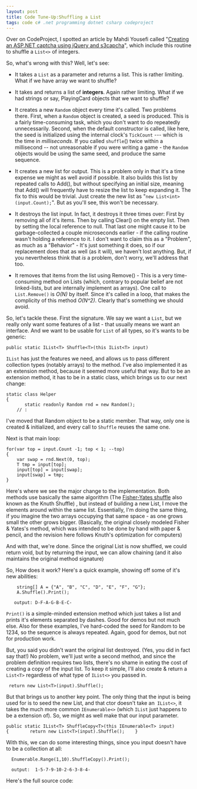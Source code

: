 ```yaml
---
layout: post
title: Code Tune-Up:Shuffling a List
tags: code c# .net programming dotnet csharp codeproject
---
```

Over on CodeProject, I spotted an article by Mahdi Yousefi called "[Creating an ASP.NET captcha using jQuery and s3capcha](http://www.codeproject.com/KB/validation/aspnet_capcha.aspx)", which include this routine to shuffle a `List<>` of integers.


<script src="https://gist.github.com/jamescurran/5439129.js">   </script>

So, what's wrong with this? Well, let's see:

 * It takes a `List` as a parameter and returns a list.  This is rather limiting.  What if we have array we want to shuffle? 

 * It takes and returns a list of **integers**. Again rather limiting.  What if we had strings or say, PlayingCard objects that we want to shuffle?

 * It creates a new `Random` object every time it's called.  Two problems there.  First, when a `Random` object is created, a seed is produced.  This is a fairly time-consuming task, which you don't want to do repeatedly unnecessarily.  Second, when the default constructor is called, like here, the seed is initialized using the internal clock's `TickCount` --- which is the time in _milliseconds_.  If you called `shuffle`() twice within a millisecond -- not unreasonable if you were writing a game - the `Random` objects would be using the same seed, and produce the same sequence.

 * It creates a new list for output.  This  is a problem only in that it's a time expense we might as well avoid if possible.  It also builds this list by repeated calls to Add(), but without specifying an initial size, meaning that Add() will frequently have to resize the list to keep expanding it.  The fix to this would be trivial.  Just create the new list as "`new List<int>(input.Count);`".  But as you'll see, this won't be necessary.

 * It destroys the list input.  In fact, it destroys it three times over: First by removing all of it's items.  Then by calling Clear() on the empty list.  Then by setting the local reference to null.  That last one might cause it to be garbage-collected a couple microseconds earlier - if the calling routine wasn't holding a reference to it. I don't want to claim this as a "Problem", as much as a "Behavior" - It's just something it does, so if our replacement does that as well (as it will), we haven't lost anything.  But, if you nevertheless think that _is_ a problem, don't worry, we'll address that too.

 * It removes that items from the list using Remove() - This is a very time-consuming method on Lists (which, contrary to popular belief are not linked-lists, but are internally implement as arrays).  One call to `List.Remove()` is *O(N)* by itself.  Since it's called in a loop, that makes the complicity of this method *O(N^2)*.  Clearly that's something we should avoid.

So,  let's tackle these.  First the signature.  We say we want a `List`, but we really only want some features of a list - that usually means we want an interface.  And we want to be usable for `List` of all types, so it's wants to be generic:

    public static IList<T> Shuffle<T>(this IList<T> input)

`IList` has just the features we need, and allows us to pass different collection types (notably arrays) to the method.  I've also implemented it as an extension method, because it seemed more useful that way.  But to be an extension method, it has to be in a static class, which brings us to our next change:

    static class Helper
    {
           static readonly Random rnd = new Random();
        // :
        
I've moved that Random object to be a static member.  That way, only one is created &amp; initialized, and every call to `Shuffle` reuses the same one.

Next is that main loop:

    for(var top = input.Count -1; top < 1; --top)
    {
        var swap = rnd.Next(0, top);
        T tmp = input[top];
        input[top] = input[swap];
        input[swap] = tmp;
    }

Here's where we see the major change to the implementation. Both methods use basically the same algorithm (The [Fisher-Yates shuffle](http://en.wikipedia.org/wiki/Knuth_shuffle) also known as the Knuth Shuffle) , but instead of building a new List, I move the elements around within the same list.  Essentially, I'm doing the same thing, if you imagine the two arrays occupying that same space - as one grows small the other grows bigger. (Basically, the original closely modeled Fisher & Yates's method, which was intended to be done by hand with paper &amp; pencil, and the revision here follows Knuth's optimization for computers)

And with that, we're done.  Since the original List is now shuffled, we could return void, but by returning the input, we can allow chaining (and it also maintains the original method signature)

So, How does it work? Here's a quick example, showing off some of it's new abilities:

        string[] A = {"A", "B", "C", "D", "E", "F", "G"};
        A.Shuffle().Print();

       output: D-F-A-G-B-E-C-
       
`Print()` is a simple-minded extension method which just takes a list and prints it's elements separated by dashes.  Good for demos but not much else.  Also for these examples, I've hard-coded the seed for Random to be 1234, so the sequence is always repeated.  Again, good for demos, but not for production work.

But, you said you didn't want the original list destroyed. (Yes, you did in fact say that!)  No problem, we'll just write a second method, and since the problem definition requires two lists, there's no shame in eating the cost of creating a copy of the input list.  To keep it simple, I'll also create & return a `List<T>` regardless of what type of `IList<>` you passed in. 

     return new List<T>(input).Shuffle();

But that brings us to another key point.  The only thing that the input is being used for is to seed the new List, and that ctor doesn't take an` IList<>`, it takes the much more common `IEnumerable<>` (which `IList` just happens to be a extension of).  So, we might as well make that our input parameter.

    public static IList<T> ShuffleCopy<T>(this IEnumerable<T> input)
    {        return new List<T>(input).Shuffle();    }

With this, we can do some interesting things, since you input doesn't have to be a collection at all:

      Enumerable.Range(1,10).ShuffleCopy().Print();

      output:  1-5-7-9-10-2-6-3-8-4-
      
Here's the full source code:

<script src="https://gist.github.com/jamescurran/5439217.js">   </script>
